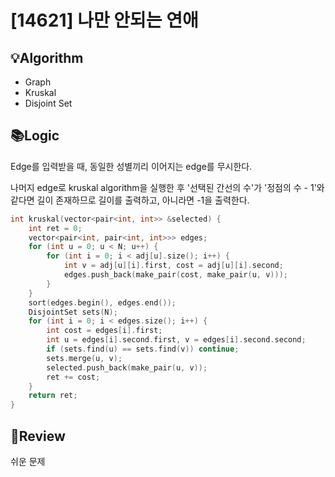 # [14621] 나만 안되는 연애
## 💡Algorithm
- Graph
- Kruskal
- Disjoint Set
## 📚Logic
Edge를 입력받을 때, 동일한 성별끼리 이어지는 edge를 무시한다.

나머지 edge로 kruskal algorithm을 실행한 후 '선택된 간선의 수'가 '정점의 수 - 1'와 같다면 길이 존재하므로 길이를 출력하고, 아니라면 -1을 출력한다.

```c++
int kruskal(vector<pair<int, int>> &selected) {
    int ret = 0;
    vector<pair<int, pair<int, int>>> edges;
    for (int u = 0; u < N; u++) {
        for (int i = 0; i < adj[u].size(); i++) {
            int v = adj[u][i].first, cost = adj[u][i].second;
            edges.push_back(make_pair(cost, make_pair(u, v)));
        }
    }
    sort(edges.begin(), edges.end());
    DisjointSet sets(N);
    for (int i = 0; i < edges.size(); i++) {
        int cost = edges[i].first;
        int u = edges[i].second.first, v = edges[i].second.second;
        if (sets.find(u) == sets.find(v)) continue;
        sets.merge(u, v);
        selected.push_back(make_pair(u, v));
        ret += cost;
    }
    return ret;
}
```
## 📝Review
쉬운 문제
